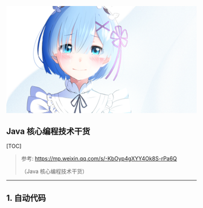 ![img](res/other/异世界蕾姆_0.jpg)

## Java 核心编程技术干货

[TOC]

> 参考: https://mp.weixin.qq.com/s/-KbOyp4gXYY4Ok8S-rPa6Q
>
> （Java 核心编程技术干货）

***

## 1. 自动代码

